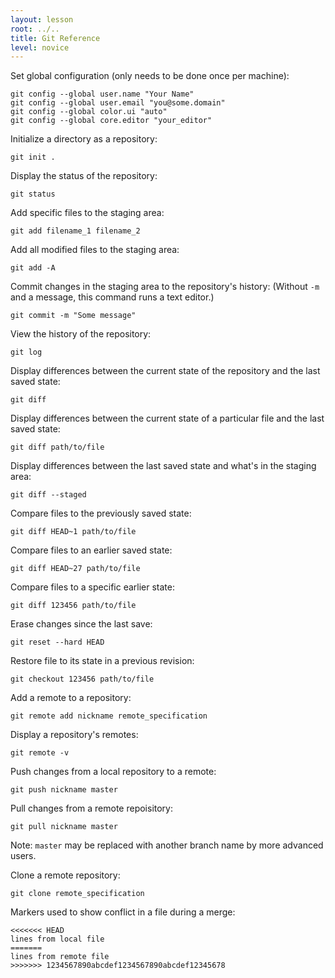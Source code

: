 ```yaml
---
layout: lesson
root: ../..
title: Git Reference
level: novice
---
```

Set global configuration (only needs to be done once per machine):

    git config --global user.name "Your Name"
    git config --global user.email "you@some.domain"
    git config --global color.ui "auto"
    git config --global core.editor "your_editor"

Initialize a directory as a repository:

    git init .

Display the status of the repository:

    git status

Add specific files to the staging area:

    git add filename_1 filename_2

Add all modified files to the staging area:

    git add -A

Commit changes in the staging area to the repository's history:
(Without `-m` and a message, this command runs a text editor.)

    git commit -m "Some message"

View the history of the repository:

    git log

Display differences between the current state of the repository and the last saved state:

    git diff

Display differences between the current state of a particular file and the last saved state:

    git diff path/to/file

Display differences between the last saved state and what's in the staging area:

    git diff --staged

Compare files to the previously saved state:

    git diff HEAD~1 path/to/file

Compare files to an earlier saved state:

    git diff HEAD~27 path/to/file

Compare files to a specific earlier state:

    git diff 123456 path/to/file

Erase changes since the last save:

    git reset --hard HEAD

Restore file to its state in a previous revision:

    git checkout 123456 path/to/file

Add a remote to a repository:

    git remote add nickname remote_specification

Display a repository's remotes:

    git remote -v

Push changes from a local repository to a remote:

    git push nickname master

Pull changes from a remote repoisitory:

    git pull nickname master

Note: `master` may be replaced with another branch name by more advanced users.

Clone a remote repository:

    git clone remote_specification

Markers used to show conflict in a file during a merge:

    <<<<<<< HEAD
    lines from local file
    =======
    lines from remote file
    >>>>>>> 1234567890abcdef1234567890abcdef12345678
